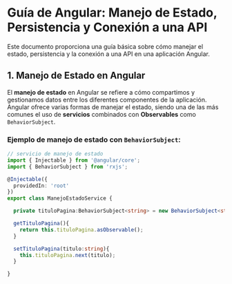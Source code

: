 # Guía de Angular: Manejo de Estado, Persistencia y Conexión a una API

Este documento proporciona una guía básica sobre cómo manejar el estado, persistencia y la conexión a una API en una aplicación Angular.

## 1. Manejo de Estado en Angular

El **manejo de estado** en Angular se refiere a cómo compartimos y gestionamos datos entre los diferentes componentes de la aplicación. Angular ofrece varias formas de manejar el estado, siendo una de las más comunes el uso de **servicios** combinados con **Observables** como `BehaviorSubject`.

### Ejemplo de manejo de estado con `BehaviorSubject`:
```typescript
// servicio de manejo de estado
import { Injectable } from '@angular/core';
import { BehaviorSubject } from 'rxjs';

@Injectable({
  providedIn: 'root'
})
export class ManejoEstadoService {

  private tituloPagina:BehaviorSubject<string> = new BehaviorSubject<string>('');

  getTituloPagina(){
    return this.tituloPagina.asObservable();
  }

  setTituloPagina(titulo:string){
    this.tituloPagina.next(titulo);
  }

}

